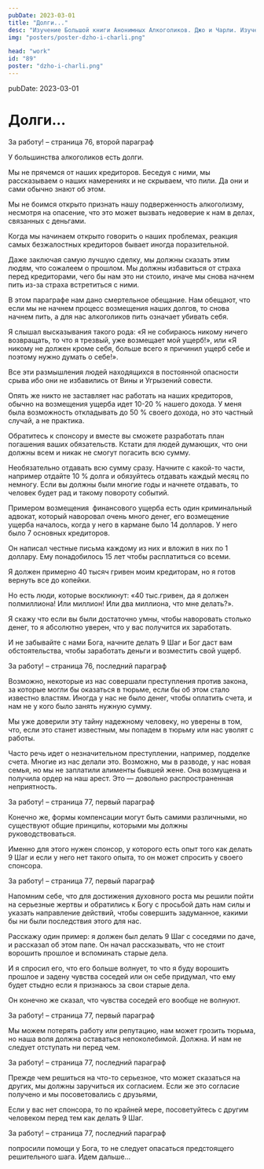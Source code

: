 ```yaml
---
pubDate: 2023-03-01
title: "Долги..."
desc: "Изучение Большой книги Анонимных Алкоголиков. Джо и Чарли. Изучение БК. (088)"
img: "posters/poster-dzho-i-charli.png"

head: "work"
id: "89"
poster: "dzho-i-charli.png"
---
```


pubDate: 2023-03-01

# Долги...

За работу! – страница 76, второй параграф

У большинства алкоголиков есть долги.

Мы не прячемся от наших кредиторов. Беседуя с ними, мы рассказываем о наших намерениях и не скрываем, что пили. Да они и сами обычно знают об этом.

Мы не боимся открыто признать нашу подверженность алкоголизму, несмотря на опасение, что это может вызвать недоверие к нам в делах, связанных с деньгами.

Когда мы начинаем открыто говорить о наших проблемах, реакция самых безжалостных кредиторов бывает иногда поразительной.

Даже заключая самую лучшую сделку, мы должны сказать этим людям, что сожалеем о прошлом. Мы должны избавиться от страха перед кредиторами, чего бы нам это ни стоило, иначе мы снова начнем пить из-за страха встретиться с ними.

В этом параграфе нам дано смертельное обещание. Нам обещают, что если мы не начнем процесс возмещения наших долгов, то снова начнем пить, а для нас алкоголиков пить означает убивать себя.

Я слышал высказывания такого рода: «Я не собираюсь никому ничего возвращать, то что я трезвый, уже возмещает мой ущерб!», или «Я никому не должен кроме себя, больше всего я причинил ущерб себе и поэтому нужно думать о себе!».

Все эти размышления людей находящихся в постоянной опасности срыва ибо они не избавились от Вины и Угрызений совести.

Опять же никто не заставляет нас работать на наших кредиторов, обычно на возмещения ущерба идет 10-20 % нашего дохода. У меня была возможность откладывать до 50 % своего дохода, но это частный случай, а не практика.

Обратитесь к спонсору и вместе вы сможете разработать план погашения ваших обязательств. Кстати для людей думающих, что они должны всем и никак не смогут погасить всю сумму.

Необязательно отдавать всю сумму сразу. Начните с какой-то части, например отдайте 10 % долга и обязуйтесь отдавать каждый месяц по немногу. Если вы должны были многие годы и начнете отдавать, то человек будет рад и такому повороту событий.

Примером возмещения  финансового ущерба есть один криминальный адвокат, который наворовал очень много денег, его возмещение ущерба началось, когда у него в кармане было 14 долларов. У него было 7 основных кредиторов.

Он написал честные письма каждому из них и вложил в них по 1 доллару. Ему понадобилось 15 лет чтобы расплатиться со всеми.

Я должен примерно 40 тысяч гривен моим кредиторам, но я готов вернуть все до копейки.

Но есть люди, которые воскликнут: «40 тыс.гривен, да я должен полмиллиона! Или миллион! Или два миллиона, что мне делать?».

Я скажу что если вы были достаточно умны, чтобы наворовать столько денег, то я абсолютно уверен, что у вас получится их заработать.

И не забывайте с нами Бога, начните делать 9 Шаг и Бог даст вам обстоятельства, чтобы заработать деньги и возместить свой ущерб.

За работу! – страница 76, последний параграф

Возможно, некоторые из нас совершали преступления против закона, за которые могли бы оказаться в тюрьме, если бы об этом стало известно властям. Иногда у нас не было денег, чтобы оплатить счета, и нам не у кого было занять нужную сумму.

Мы уже доверили эту тайну надежному человеку, но уверены в том, что, если это станет известным, мы попадем в тюрьму или нас уволят с работы.

Часто речь идет о незначительном преступлении, например, подделке счета. Многие из нас делали это. Возможно, мы в разводе, у нас новая семья, но мы не заплатили алименты бывшей жене. Она возмущена и получила ордер на наш арест. Это — довольно распространенная неприятность.

За работу! – страница 77, первый параграф

Конечно же, формы компенсации могут быть самими различными, но существуют общие принципы, которыми мы должны руководствоваться.

Именно для этого нужен спонсор, у которого есть опыт того как делать 9 Шаг и если у него нет такого опыта, то он может спросить у своего спонсора.

За работу! – страница 77, первый параграф

Напомним себе, что для достижения духовного роста мы решили пойти на серьезные жертвы и обратились к Богу с просьбой дать нам силы и указать направление действий, чтобы совершить задуманное, какими бы ни были последствия этого для нас.

Расскажу один пример: я должен был делать 9 Шаг с соседями по даче, и рассказал об этом папе. Он начал рассказывать, что не стоит ворошить прошлое и вспоминать старые дела.

И я спросил его, что его больше волнует, то что я буду ворошить прошлое и задену чувства соседей или он себе придумал, что ему будет стыдно если я признаюсь за свои старые дела.

Он конечно же сказал, что чувства соседей его вообще не волнуют.

За работу! – страница 77, первый параграф

Мы можем потерять работу или репутацию, нам может грозить тюрьма, но наша воля должна оставаться непоколебимой. Должна. И нам не следует отступать ни перед чем.

За работу! – страница 77, последний параграф

Прежде чем решиться на что-то серьезное, что может сказаться на других, мы должны заручиться их согласием. Если же это согласие получено и мы посоветовались с друзьями,

Если у вас нет спонсора, то по крайней мере, посоветуйтесь с другим человеком перед тем как делать 9 Шаг.

За работу! – страница 77, последний параграф

попросили помощи у Бога, то не следует опасаться предстоящего решительного шага.
Идем дальше…
